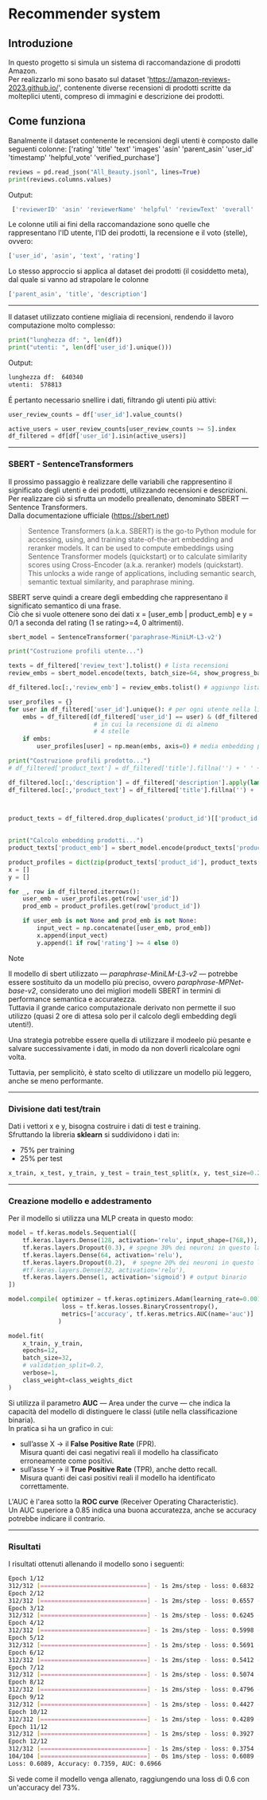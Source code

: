 # Recommender system
## Introduzione
In questo progetto si simula un sistema di raccomandazione di prodotti Amazon.  
Per realizzarlo mi sono basato sul dataset 'https://amazon-reviews-2023.github.io/', contenente diverse recensioni di prodotti scritte da molteplici utenti, compreso di immagini e descrizione dei prodotti.

## Come funziona
Banalmente il dataset contenente le recensioni degli utenti è composto dalle seguenti colonne:
['rating' 'title' 'text' 'images' 'asin' 'parent_asin' 'user_id' 'timestamp' 'helpful_vote' 'verified_purchase']

```python
reviews = pd.read_json("All_Beauty.jsonl", lines=True)
print(reviews.columns.values)
```
Output: 
```bash
 ['reviewerID' 'asin' 'reviewerName' 'helpful' 'reviewText' 'overall' 'summary' 'unixReviewTime' 'reviewTime'] 
``` 

Le colonne utili ai fini della raccomandazione sono quelle che rappresentano l'ID utente, l'ID dei prodotti, la recensione e il voto (stelle), ovvero:

```bash
['user_id', 'asin', 'text', 'rating']
```

Lo stesso approccio si applica al dataset dei prodotti (il cosiddetto meta), dal quale si vanno ad strapolare le colonne

```bash
['parent_asin', 'title', 'description']
```  

---

Il dataset utilizzato contiene migliaia di recensioni, rendendo il lavoro computazione molto complesso:

```python
print("lunghezza df: ", len(df))
print("utenti: ", len(df['user_id'].unique()))
```
Output:
```bash
lunghezza df:  640340
utenti:  578813

```

É pertanto necessario snellire i dati, filtrando gli utenti più attivi:

```python
user_review_counts = df['user_id'].value_counts()

active_users = user_review_counts[user_review_counts >= 5].index
df_filtered = df[df['user_id'].isin(active_users)]
```

---

### SBERT - SentenceTransformers
Il prossimo passaggio è realizzare delle variabili che rappresentino il significato degli utenti e dei prodotti, utilizzando recensioni e descrizioni.  
Per realizzare ciò si sfrutta un modello preallenato, denominato SBERT — Sentence Transformers.  
Dalla documentazione ufficiale (https://sbert.net)

> Sentence Transformers (a.k.a. SBERT) is the go-to Python module for accessing, using, and training state-of-the-art embedding and reranker models. It can be used to compute embeddings using Sentence Transformer models (quickstart) or to calculate similarity scores using Cross-Encoder (a.k.a. reranker) models (quickstart). This unlocks a wide range of applications, including semantic search, semantic textual similarity, and paraphrase mining.

SBERT serve quindi a creare degli embedding che rappresentano il significato semantico di una frase.  
Ciò che si vuole ottenere sono dei dati x = [user_emb | product_emb] e y = 0/1 a seconda del rating (1 se rating>=4, 0 altrimenti).

```python
sbert_model = SentenceTransformer('paraphrase-MiniLM-L3-v2')

print("Costruzione profili utente...")

texts = df_filtered['review_text'].tolist() # lista recensioni
review_embs = sbert_model.encode(texts, batch_size=64, show_progress_bar=True) # alleno SBERT

df_filtered.loc[:,'review_emb'] = review_embs.tolist() # aggiungo lista embedding al df

user_profiles = {}
for user in df_filtered['user_id'].unique(): # per ogni utente nella lista unica degli utenti
    embs = df_filtered[(df_filtered['user_id'] == user) & (df_filtered['rating'] >= 4)]['review_emb'].tolist() # prendo l'embedding dell'utente
                        # in cui la recensione di di almeno
                        # 4 stelle
    if embs:
        user_profiles[user] = np.mean(embs, axis=0) # media embedding per creare il profilo

print("Costruzione profili prodotto...")
# df_filtered['product_text'] = df_filtered['title'].fillna('') + ' ' + df_filtered['description'].fillna('')

df_filtered.loc[:,'description'] = df_filtered['description'].apply(lambda x: ' '.join(x) if isinstance(x, list) else str(x))
df_filtered.loc[:,'product_text'] = df_filtered['title'].fillna('') + ' ' + df_filtered['description'].fillna('') # crea una nuova colonna nel df
                                                                                                            # title + description


product_texts = df_filtered.drop_duplicates('product_id')[['product_id', 'product_text']] # prende solo una volta gli ID dei prodotti con il loro
                                                                                          # product_text associato

print("Calcolo embedding prodotti...")
product_texts['product_emb'] = sbert_model.encode(product_texts['product_text'].tolist(), batch_size=64, show_progress_bar=True).tolist() # allena SBERT

product_profiles = dict(zip(product_texts['product_id'], product_texts['product_emb'])) # crea dizionario ID: embedding
x = []
y = []

for _, row in df_filtered.iterrows():
    user_emb = user_profiles.get(row['user_id'])
    prod_emb = product_profiles.get(row['product_id'])

    if user_emb is not None and prod_emb is not None:
        input_vect = np.concatenate([user_emb, prod_emb])
        x.append(input_vect)
        y.append(1 if row['rating'] >= 4 else 0)
```

> [!NOTE]  
> Il modello di sbert utilizzato — *paraphrase-MiniLM-L3-v2* — potrebbe essere sostituito da un modello più preciso, ovvero *paraphrase-MPNet-base-v2*, considerato uno dei migliori modelli SBERT in termini di performance semantica e accuratezza.  
Tuttavia il grande carico computazionale derivato non permette il suo utilizzo (quasi 2 ore di attesa solo per il calcolo degli embedding degli utenti!).  
> 
>Una strategia potrebbe essere quella di utilizzare il modeelo più pesante e salvare successivamente i dati, in modo da non doverli ricalcolare ogni volta.
>
> Tuttavia, per semplicitò, è stato scelto di utilizzare un modello più leggero, anche se meno performante.

---

### Divisione dati test/train
Dati i vettori x e y, bisogna costruire i dati di test e training.  
Sfruttando la libreria **sklearn** si suddividono i dati in:
- 75% per training
- 25% per test

```python
x_train, x_test, y_train, y_test = train_test_split(x, y, test_size=0.25, random_state=104, stratify=y, shuffle=True)
```

---

### Creazione modello e addestramento
Per il modello si utilizza una MLP creata in questo modo:

```python
model = tf.keras.models.Sequential([
    tf.keras.layers.Dense(128, activation='relu', input_shape=(768,)), # 384 + 384 = 768 (da SBERT)
    tf.keras.layers.Dropout(0.3), # spegne 30% dei neuroni in questo layer a ogni epoch -> evita overfitting
    tf.keras.layers.Dense(64, activation='relu'),
    tf.keras.layers.Dropout(0.2),  # spegne 20% dei neuroni in questo layer a ogni epoch -> evita overfitting
    #tf.keras.layers.Dense(32, activation='relu'),
    tf.keras.layers.Dense(1, activation='sigmoid') # output binario
])

model.compile( optimizer = tf.keras.optimizers.Adam(learning_rate=0.001),
               loss = tf.keras.losses.BinaryCrossentropy(),
               metrics=['accuracy', tf.keras.metrics.AUC(name='auc')]
              )

model.fit(
    x_train, y_train,
    epochs=12,
    batch_size=32,
    # validation_split=0.2,
    verbose=1,
    class_weight=class_weights_dict
)
```

Si utilizza il parametro **AUC** — Area under the curve — che indica la capacità del modello di distinguere le classi (utile nella classificazione binaria).  
In pratica si ha un grafico in cui:
- sull’asse X → il **False Positive Rate** (FPR).  
  Misura quanti dei casi negativi reali il modello ha classificato erroneamente come positivi.
- sull’asse Y → il **True Positive Rate** (TPR), anche detto recall.   
Misura quanti dei casi positivi reali il modello ha identificato correttamente.

L'AUC è l'area sotto la **ROC curve** (Receiver Operating Characteristic).  
Un AUC superiore a 0.85 indica una buona accuratezza, anche se accuracy potrebbe indicare il contrario.

---

### Risultati
I risultati ottenuti allenando il modello sono i seguenti:

```bash
Epoch 1/12
312/312 [==============================] - 1s 2ms/step - loss: 0.6832 - accuracy: 0.5520 - auc: 0.5809
Epoch 2/12
312/312 [==============================] - 1s 2ms/step - loss: 0.6557 - accuracy: 0.6073 - auc: 0.6560
Epoch 3/12
312/312 [==============================] - 1s 2ms/step - loss: 0.6245 - accuracy: 0.6455 - auc: 0.7060
Epoch 4/12
312/312 [==============================] - 1s 2ms/step - loss: 0.5998 - accuracy: 0.6677 - auc: 0.7366
Epoch 5/12
312/312 [==============================] - 1s 2ms/step - loss: 0.5691 - accuracy: 0.6912 - auc: 0.7722
Epoch 6/12
312/312 [==============================] - 1s 2ms/step - loss: 0.5412 - accuracy: 0.7152 - auc: 0.7982
Epoch 7/12
312/312 [==============================] - 1s 2ms/step - loss: 0.5074 - accuracy: 0.7412 - auc: 0.8290
Epoch 8/12
312/312 [==============================] - 1s 2ms/step - loss: 0.4796 - accuracy: 0.7615 - auc: 0.8497
Epoch 9/12
312/312 [==============================] - 1s 2ms/step - loss: 0.4427 - accuracy: 0.7853 - auc: 0.8753
Epoch 10/12
312/312 [==============================] - 1s 2ms/step - loss: 0.4289 - accuracy: 0.7957 - auc: 0.8837
Epoch 11/12
312/312 [==============================] - 1s 2ms/step - loss: 0.3927 - accuracy: 0.8149 - auc: 0.9035
Epoch 12/12
312/312 [==============================] - 1s 2ms/step - loss: 0.3754 - accuracy: 0.8269 - auc: 0.9126
104/104 [==============================] - 0s 1ms/step - loss: 0.6089 - accuracy: 0.7359 - auc: 0.6966
Loss: 0.6089, Accuracy: 0.7359, AUC: 0.6966 
```

Si vede come il modello venga allenato, raggiungendo una loss di 0.6 con un'accuracy del 73%.